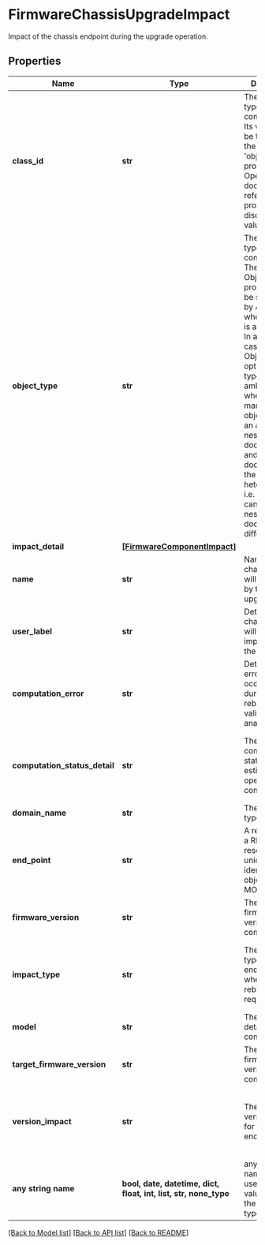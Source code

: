 # FirmwareChassisUpgradeImpact

Impact of the chassis endpoint during the upgrade operation.
## Properties
Name | Type | Description | Notes
------------ | ------------- | ------------- | -------------
**class_id** | **str** | The concrete type of this complex type. Its value must be the same as the &#39;objectType&#39; property. The OpenAPI document references this property as a discriminator value. | [readonly] 
**object_type** | **str** | The concrete type of this complex type. The ObjectType property must be set explicitly by API clients when the type is ambiguous. In all other cases, the  ObjectType is optional.  The type is ambiguous when a managed object contains an array of nested documents, and the documents in the array are heterogeneous, i.e. the array can contain nested documents of different types. | 
**impact_detail** | [**[FirmwareComponentImpact]**](FirmwareComponentImpact.md) |  | [optional] 
**name** | **str** | Name of the chassis that will be affected by the upgrade. | [optional] 
**user_label** | **str** | Details for the chassis that will be impacted by the upgrade. | [optional] 
**computation_error** | **str** | Details for the error that occurred during the reboot validation analysis. | [optional] 
**computation_status_detail** | **str** | The computation status of the estimate operation for a component. | [optional]  if omitted the server will use the default value of "Inprogress"
**domain_name** | **str** | The endpoint type or name. | [optional] 
**end_point** | **str** | A reference to a REST resource, uniquely identified by object type and MOID. | [optional] 
**firmware_version** | **str** | The current firmware version of the component. | [optional] 
**impact_type** | **str** | The impact type of the endpoint, whether a reboot is required or not. | [optional]  if omitted the server will use the default value of "NoReboot"
**model** | **str** | The model details of the component. | [optional] 
**target_firmware_version** | **str** | The target firmware version of the component. | [optional] 
**version_impact** | **str** | The change of version impact for the endpoint. | [optional]  if omitted the server will use the default value of "None"
**any string name** | **bool, date, datetime, dict, float, int, list, str, none_type** | any string name can be used but the value must be the correct type | [optional]

[[Back to Model list]](../README.md#documentation-for-models) [[Back to API list]](../README.md#documentation-for-api-endpoints) [[Back to README]](../README.md)



